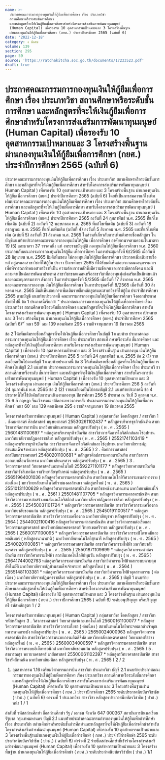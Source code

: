 ```yaml
---
name: >-
  ประกาศคณะกรรมการกองทุนเงินให้กู้ยืมเพื่อการศึกษา เรื่อง ประเภทวิชา
  สถานศึกษาหรือระดับชั้นการศึกษา
  และหลักสูตรที่จะให้เงินกู้ยืมเพื่อการศึกษาสำหรับโครงการส่งเสริมการพัฒนาทุนมนุษย์
  (Human Capital) เพื่อรองรับ 10 อุตสาหกรรมเป้าหมายและ 3 โครงสร้างพื้นฐาน
  ผ่านกองทุนเงินให้กู้ยืมเพื่อการศึกษา (กยศ.) ประจำปีการศึกษา 2565 (ฉบับที่ 6)
date: '2022-12-18'
category: ง พิเศษ
volume: 139
section: 295
page: 59
source: 'https://ratchakitcha.soc.go.th/documents/17233523.pdf'
draft: true
---
```


# ประกาศคณะกรรมการกองทุนเงินให้กู้ยืมเพื่อการศึกษา เรื่อง ประเภทวิชา สถานศึกษาหรือระดับชั้นการศึกษา และหลักสูตรที่จะให้เงินกู้ยืมเพื่อการศึกษาสำหรับโครงการส่งเสริมการพัฒนาทุนมนุษย์ (Human Capital) เพื่อรองรับ 10 อุตสาหกรรมเป้าหมายและ 3 โครงสร้างพื้นฐาน ผ่านกองทุนเงินให้กู้ยืมเพื่อการศึกษา (กยศ.) ประจำปีการศึกษา 2565 (ฉบับที่ 6)

ประกาศคณะกรรมการกองทุนเงินให้กู้ยืมเพื่อการศึกษา เรื่อง ประเภทวิชา สถานศึกษาหรือระดับชั้นการศึกษา และหลักสูตรที่จะให้เงินกู้ยืมเพื่อการศึกษา สำหรับโครงการส่งเสริมการพัฒนาทุนมนุษย์ ( Human Capital ) เพื่อรองรับ 10 อุตสาหกรรมเป้าหมาย และ 3 โครงสร้างพื้นฐาน ผ่านกองทุนเงินให้กู้ยืมเพื่อการศึกษา (กยศ.) ประจำปีการศึกษา 2565 (ฉบับที่ 6) โดยที่เป็นการสมควรแก้ไขเพิ่มเติมประกาศคณะกรรมการกองทุนเงินให้กู้ยืมเพื่อการศึกษา เรื่อง ประเภทวิชา สถานศึกษาหรือระดับชั้นการศึกษา และหลักสูตรที่จะให้เงินกู้ยืมเพื่อการศึกษา สาหรับโครงการส่งเสริมการพัฒนาทุนมนุษย์ ( Human Capital ) เพื่อรองรับ 10 อุตสาหกรรมเป้าหมาย และ 3 โครงสร้างพื้นฐาน ผ่านกองทุนเงินให้กู้ยืมเพื่อการศึกษา (กยศ.) ประจาปีการศึกษา 2565 ลงวันที่ 24 กุมภาพันธ์ พ.ศ. 2565 ที่แก้ไขเพิ่มเติม (ฉบับที่ 2) ลงวันที่ 12 พฤษภาคม พ.ศ. 2565 ที่แก้ไขเพิ่มเติม (ฉบับที่ 3) ลงวันที่ 18 กรกฎาคม พ.ศ. 2565 ที่แก้ไขเพิ่มเติม (ฉบับที่ 4) ลงวันที่ 5 สิงหาคม พ.ศ. 2565 และที่แก้ไขเพิ่มเติม (ฉบับที่ 5) ลงวันที่ 31 สิงหาคม พ.ศ. 2565 ในส่วนที่เกี่ยวกับการเพิ่มเติมรายชื่อหลักสูตร ในบัญชีแนบท้ายประกาศคณะกรรมการกองทุนเงินให้กู้ยืม เพื่อการศึกษา อาศัยอานาจตามความในมาตรา 19 (5) และมาตรา 37 วรรคหนึ่ง แห่ งพระราชบัญญัติ กองทุนเงินให้กู้ยืมเพื่อการศึกษา พ.ศ. 2560 ประกอบกับคณะกรรมการกองทุนเงินให้กู้ยืม เพื่อการศึกษา ในการประชุมครั้งที่ 6/2565 เมื่อวันที่ 28 มิถุนายน พ.ศ. 2565 มีมติเห็นชอบ ให้กองทุนเงินให้กู้ยืมเพื่อการศึกษา ประกาศเพิ่มเติมรายชื่อหลั กสูตรและสาขาวิชาที่ให้กู้ยืม ประจา ปีการศึกษา 2565 ที่ได้รับมติเห็นชอบจากคณะอนุกรรมการเพื่อพิจารณากำหนดสาขาวิชาที่เป็น ความต้องการหลักซึ่งมีความชัดเจนของการผลิตกาลังคน และมีความจาเป็นต่อการพัฒนาประเทศ สาขาวิชาขาดแคลนหรือสาขาวิชาที่กองทุนมุ่งส่งเสริมเป็นพิเศษแล้ว และคณะอนุกรรมการฯ ดังกล่าว ในการประชุมครั้งที่ 5/2565 เมื่อวันที่ 17 สิงหาคม พ.ศ. 2565 และคณะกรรมการกองทุน เงินให้กู้ยืมเพื่อการศึกษา ในการประชุมครั้งที่ 8/2565 เมื่อวันที่ 30 สิง หาคม พ.ศ. 2565 มีมติเห็นชอบการเพิ่มเติมรายชื่อหลักสูตรและสาขาวิชาที่ให้กู้ยืม ประจำปีการศึกษา 2565 ตามบัญชี แนบท้ายประกาศนี้ คณะกรรมการกองทุนเงินให้กู้ยืมเพื่อการศึกษา จึงออกประกาศ ดังต่อไปนี้ ข้อ 1 ประกาศนี้เรียกว่า “ ประกาศคณะกรรมการกองทุนเงินให้กู้ยืมเพื่อการศึกษา เรื่อง ประเภทวิชา สถานศึกษาหรือระดับชั้นการศึกษา และหลักสูตรที่จะให้เงินกู้ยืมเพื่อการศึกษา สาหรับโครงการส่งเสริมการพัฒนาทุนมนุษย์ ( Human Capital ) เพื่อรองรับ 10 อุตสาหกรรม เป้าหมาย และ 3 โครง สร้างพื้นฐาน ผ่านกองทุนเงินให้กู้ยืมเพื่อการศึกษา (กยศ.) ประจำปีการศึกษา 2565 (ฉบับที่ 6)” ้ หนา 59 ่ เลม 139 ตอนพิเศษ 295 ง ราชกิจจานุเบกษา 19 ธันวาคม 2565

ข้อ 2 ให้เพิ่มเติมรายชื่อหลักสูตรที่จะให้เงินกู้ยืมเพื่อการศึกษาในบัญชี 1 แนบท้าย ประกาศคณะกรรมการกองทุนเงินให้กู้ยืมเพื่อการศึกษา เรื่อง ประเภทวิชา สถานศึ กษาหรือระดับ ชั้นการศึกษา และหลักสูตรที่จะให้เงินกู้ยืมเพื่อการศึกษา สาหรับโครงการส่งเสริมการพัฒนาทุนมนุษย์ ( Human Capital ) เพื่อรองรับ 10 อุตสาหกรรมเป้าหมาย และ 3 โครงสร้างพื้นฐาน ผ่านกองทุน เงินให้กู้ยืมเพื่อการศึกษา (กยศ.) ประจาปีการศึกษา 256 5 ลงวันที่ 24 กุมภาพันธ์ พ.ศ. 2565 ข้อ 2 (1) รายละเอียดเป็นไปตามบัญชี 1 แนบท้ายประกาศนี้ ข้อ 3 ให้เพิ่มเติมรายชื่อหลักสูตรที่จะให้เงินกู้ยืมเพื่อการศึกษาในบัญชี 2.1 แนบท้าย ประกาศคณะกรรมการกองทุนเงินให้กู้ยืมเพื่อการศึกษา เรื่อง ประเภทวิ ชา สถานศึกษาหรือระดับ ชั้นการศึกษา และหลักสูตรที่จะให้เงินกู้ยืมเพื่อการศึกษา สาหรับโครงการส่งเสริมการพัฒนาทุนมนุษย์ ( Human Capital ) เพื่อรองรับ 10 อุตสาหกรรมเป้าหมาย และ 3 โครงสร้างพื้นฐาน ผ่านกองทุน เงินให้กู้ยืมเพื่อการศึกษา (กยศ.) ประจาปีการศึกษา 256 5 ลงวันที่ 24 กุมภาพันธ์ พ.ศ. 2565 ข้อ 2 (2) รายละเอียดเป็นไปตามบัญชี 2.1 แนบท้ายประกาศนี้ ข้อ 4 ประกาศนี้ให้ใช้บังคับกับการดาเนินงานกองทุน ปีการศึกษา 256 5 ประกาศ ณ วันที่ 3 ตุลาคม พ.ศ. 25 6 5 กฤษฎา จีนะวิจารณะ ปลัดกระทรวงการคลัง ประธานกรรมการกองทุนเงินให้กู้ยืมเพื่อการศึกษา ้ หนา 60 ่ เลม 139 ตอนพิเศษ 295 ง ราชกิจจานุเบกษา 19 ธันวาคม 2565

โครงการส่งเสริมการพัฒนาทุนมนุษย์ ( Human Capital ) กลุ่มสาขาวิชา ชื่อหลักสูตร / สาขาวิชา 1 . สังคมศาสตร์ ศิลปศาสตร์ มนุษยศาสตร์ 25530261102437 * หลักสูตรบริหารธุรกิจบัณฑิต สาขาวิชาการจัดการการบิน มหาวิทยาลัยนครพนม หลักสูตรปรับปรุง ( พ . ศ . 2565 ) 25601481100697 * หลักสูตรบริหารธุรกิจบัณฑิต สาขาวิชาการจัดการโลจิสติกส์และโซ่อุปทาน มหาวิทยาลัยราชภัฏนครราชสีมา หลักสูตรปรับปรุง ( พ . ศ . 2565 ) 25521741103419 * หลักสูตรบริหารธุรกิจบัณฑิต สาขาวิชาการจัดการโลจิสติกส์และโซ่อุปทาน มหาวิทยาลัยราชภัฏบ้านสมเด็จเจ้าพระยา หลักสูตรปรับปรุง ( พ . ศ . 2565 ) 2 . ศิลปกรรมศาสตร์ สถาปัตยกรรมศาสตร์ 25480201100681 * หลักสูตรศิลปกรรมศาสตรบัณฑิต สาขาวิชาการออกแบบสื่อนวัตกรรม มหาวิทยาลัยนเรศวร หลักสูตรปรับปรุง ( พ . ศ . 2565 ) 3 . วิศวกรรมศาสตร์ วิทยาศาสตร์และเทคโนโลยี 25592271101177 * หลักสูตรวิทยาศาสตรบัณฑิต สาขาวิชารังสีเทคนิค ราชวิทยาลัยจุฬาภรณ์ หลักสูตรปรับปรุง ( พ . ศ . 2565 ) 25651964001036 หลักสูตรวิศวกรรมศาสตรบัณฑิต สาขาวิชาเทคโนโลยีวิศวกรรมขนส่งทางราง ( ต่อเนื่อง ) มหาวิทยาลัยเทคโนโลยีราชมงคลล้านนา หลักสูตรใหม่ ( พ . ศ . 2565 ) 25510131100629 หลักสูตรวิศวกรรมศาสตรบัณฑิต สาขาวิชาพลังงานทดแทน มหาวิทยาลัยแม่โจ้ หลักสูตรปรับปรุง ( พ . ศ . 2561 ) 25501481107705 * หลักสูตรวิศวกรรมศาสตรบัณฑิต สาขาวิชาวิศวกรรมการก่อสร้างขนส่งและโลจิสติกส์ มหาวิทยาลัยราชภัฏนครราชสีมา หลักสูตรปรับปรุง ( พ . ศ . 2565 ) 25450031101724 * หลักสูตรวิศวกรรมศาสตรบัณฑิต สาขาวิชาวิศวกรรมเครื่องกล มหาวิทยาลัยขอนแก่น หลักสูตรปรับปรุง ( พ . ศ . 2565 ) 25450191100517 * หลักสูตรวิศวกรรมศาสตรบัณฑิต สาขาวิชาวิศวกรรมเครื่องกล มหาวิทยาลัยบูรพา หลักสูตรปรับปรุง ( พ . ศ . 2564 ) 25440021100416 หลักสูตรวิศวกรรมศาสตรบัณฑิต สาขาวิชาวิศวกรรมต่อเรือและวิศวกรรมสมุทรศาสตร์ มหาวิทยาลัยเกษตรศาสตร์ วิทยาเขตศรีราชา หลักสูตรปรับปรุง ( พ . ศ . 2565 ) 25600171100095 * หลักสูตรวิศวกรรมศาสตรบัณฑิต สาขาวิชาวิศวกรรมปิโตรเคมีและพอลิเมอร์ ( หลักสูตรนานาชาติ ) มหาวิทยาลัยเทคโนโลยีสุรนารี หลักสูตรปรับปรุง ( พ . ศ . 2565 ) 25400201100851 * หลักสูตรวิศวกรรมศาสตรบัณฑิต สาขาวิชาวิศวกรรมไฟฟ้า มหาวิทยาลัยนเรศวร หลักสูตรปรับปรุง ( พ . ศ . 2565 ) 25501871109699 * หลักสูตรวิศวกรรมศาสตรบัณฑิต สาขาวิชาวิศวกรรมไฟฟ้า สถาบันเทคโนโลยีปทุมวัน หลักสูตรปรับปรุง ( พ . ศ . 2565 ) 25641744002763 หลักสูตรวิศวกรรมศาสตรบัณฑิต สาขาวิชาวิศวกรรมไฟฟ้าและระบบควบคุมอัตโนมัติ มหาวิทยาลัยราชภัฏบ้านสมเด็จเจ้าพระยา หลักสูตรใหม่ ( พ . ศ . 2564 ) 25551481103381 * หลักสูตรวิศวกรรมศาสตรบัณฑิต สาขาวิชาวิศวกรรมไฟฟ้าอุตสาหกรรม ( ต่อเนื่อง ) มหาวิทยาลัยราชภัฏนครราชสีมา หลักสูตรปรับปรุง ( พ . ศ . 2565 ) บัญชี 1 แนบท้ายประกาศคณะกรรมการกองทุนเงินให้กู้ยืมเพื่อการศึกษา เรื่อง ประเภทวิชา สถานศึกษาหรือระดับชั้นการศึกษาและหลักสูตรที่จะให้เงินกู้ยืมเพื่อการศึกษา สาหรับโครงการส่งเสริมการพัฒนาทุนมนุษย์ (Human Capital) เพื่อรองรับ 10 อุตสาหกรรมเป้าหมาย และ 3 โครงสร้างพื้นฐาน ผ่านกองทุนเงินให้กู้ยืมเพื่อการศึกษา ( กยศ .) ประจาปีการศึกษา 2565 ( ฉบับที่ 6) ระดับอนุปริญญา หรือปริญญาตรี รหัสหลักสูตร 1 / 2

โครงการส่งเสริมการพัฒนาทุนมนุษย์ ( Human Capital ) กลุ่มสาขาวิชา ชื่อหลักสูตร / สาขาวิชา รหัสหลักสูตร 3 . วิศวกรรมศาสตร์ วิทยาศาสตร์และเทคโนโลยี 25600161100077 * หลักสูตรวิศวกรรมศาสตรบัณฑิต สาขาวิชาวิศวกรรมโยธา ( ต่อเนื่อง ) สถาบันเทคโนโลยีพระจอมเกล้าเจ้าคุณทหารลาดกระบัง หลักสูตรปรับปรุง ( พ . ศ . 2565 ) 25650024000963 หลักสูตรวิศวกรรมศาสตรบัณฑิต สาขาวิชาวิศวกรรมระบบการผลิตดิจิทัล มหาวิทยาลัยเกษตรศาสตร์ วิทยาเขตศรีราชา หลักสูตรใหม่ ( พ . ศ . 2565 ) 25600034000597 * หลักสูตรวิศวกรรมศาสตรบัณฑิต สาขาวิชาวิศวกรรมระบบอิเล็กทรอนิกส์ มหาวิทยาลัยขอนแก่น หลักสูตรปรับปรุง ( พ . ศ . 2565 ) 5 . สาธารณสุข พยาบาลศาสตร์ เภสัชศาสตร์ 25500061102397 * หลักสูตรวิทยาศาสตรบัณฑิต สาขาวิชารังสีเทคนิค มหาวิทยาลัยมหิดล หลักสูตรปรับปรุง ( พ . ศ . 2565 ) 2 / 2

1. อุตสาหกรรม 1.16 เตรียมวิศวกรรมการบิน สาขาวิชา ประเภทวิชา บัญชี 2.1 แนบท้ายประกาศคณะกรรมการกองทุนเงินให้กู้ยืมเพื่อการศึกษา เรื่อง ประเภทวิชา สถานศึกษาหรือระดับชั้นการศึกษาและหลักสูตรที่จะให้เงินกู้ยืมเพื่อการศึกษา สาหรับโครงการส่งเสริมการพัฒนาทุนมนุษย์ (Human Capital) เพื่อรองรับ 10 อุตสาหกรรมเป้าหมาย และ 3 โครงสร้างพื้นฐานผ่านกองทุนเงินให้กู้ยืมเพื่อการศึกษา ( กยศ .) ประจาปีการศึกษา 2565 ระดับประกาศนียบัตรวิชาชีพ ( ปวช .) ( ฉบับที่ 6) ตารางที่ 1 ประเภทวิชา สาขาวิชา หลักสูตรประกาศนียบัตรวิชาชีพ ( ปวช .) หน้า 1 / 1

ลําดับที่ รหัสสถํานศึกษํา ชื่อสถํานศึกษํา รัฐ / เอกชน จังหวัด 647 000367 สถาบันการบินพลเรือน รัฐบาล กรุงเทพมหานคร บัญชี 2.1 แนบท้ํายประกําศคณะกรรมกํารกองทุนเงินให้กู้ยืมเพื่อกํารศึกษํา เรื่อง ประเภทวิชํา สถํานศึกษําหรือระดับชั้นกํารศึกษําและหลักสูตรที่จะให้เงินกู้ยืมเพื่อกํารศึกษําสําหรับโครงกํารส่งเสริมกํารพัฒนําทุนมนุษย์ (Human Capital) เพื่อรองรับ 10 อุตสําหกรรมเป้ําหมํายและ 3 โครงสร้ํางพื้นฐํานผ่ํานกองทุนเงินให้กู้ยืมเพื่อกํารศึกษํา ( กยศ .) ประจ ําปีกํารศึกษํา 2565 ระดับประกําศนียบัตรวิชําชีพ ( ปวช .) ( ฉบับที่ 6) ตํารํางที่ 2 รํายชื่อสถํานศึกษําที่เข้ําร่วมโครงกํารส่งเสริมกํารพัฒนําทุนมนุษย์ (Human Capital) เพื่อรองรับ 10 อุตสําหกรรมเป้ําหมํายและ 3 โครงสร้ํางพื้นฐําน ผ่ํานกองทุนเงินให้กู้ยืมเพื่อกํารศึกษํา ( กยศ .) ระดับประกําศนียบัตรวิชําชีพ ( ปวช .) 1/1

